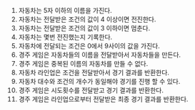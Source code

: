 1. 자동차는 5자 이하의 이름을 가진다.
2. 자동차는 전달받은 조건의 값이 4 이상이면 전진한다.
3. 자동차는 전달받은 조건의 값이 3 이하이면 멈춘다.
4. 자동차는 몇번 전진했는지 기록한다.
5. 자동차에 전달되는 조건은 0에서 9사이의 값을 가진다.
6. 경주 게임은 자동차들의 이름을 전달받아서 자동차들을 만든다.
7. 경주 게임은 중복된 이름의 자동차를 만들 수 없다.
8. 자동차 라인업은 조건을 전달받아서 경기 결과를 반환한다.
9. 자동차 대수와 조건의 개수가 동일해야 경기를 진행 할 수 있다.
10. 경주 게임은 시도횟수를 전달받고 경기 결과를 반환한다.
11. 경주 게임은 라인업으로부터 전달받은 최종 경기 결과를 반환한다.
